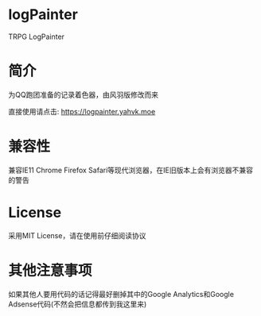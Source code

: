 # logPainter
TRPG LogPainter

# 简介
为QQ跑团准备的记录着色器，由风羽版修改而来

直接使用请点击: https://logpainter.yahvk.moe

# 兼容性
兼容IE11 Chrome Firefox Safari等现代浏览器，在IE旧版本上会有浏览器不兼容的警告

# License
采用MIT License，请在使用前仔细阅读协议

# 其他注意事项
如果其他人要用代码的话记得最好删掉其中的Google Analytics和Google Adsense代码(不然会把信息都传到我这里来)
